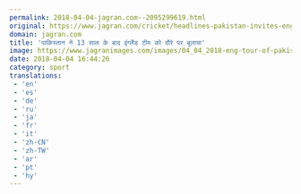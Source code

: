 ```yaml
---
permalink: 2018-04-04-jagran.com--2095299619.html
original: https://www.jagran.com/cricket/headlines-pakistan-invites-england-cricket-team-back-after-13-years-17775275.html
domain: jagran.com
title: 'पाकिस्तान ने 13 साल के बाद इंग्लैंड टीम को दौरे पर बुलाया'
image: https://www.jagranimages.com/images/04_04_2018-eng-tour-of-pakistan.jpg
date: 2018-04-04 16:44:26
category: sport
translations: 
 - 'en'
 - 'es'
 - 'de'
 - 'ru'
 - 'ja'
 - 'fr'
 - 'it'
 - 'zh-CN'
 - 'zh-TW'
 - 'ar'
 - 'pt'
 - 'hy'
---
```


